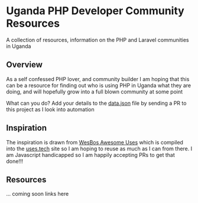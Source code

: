 # Uganda PHP Developer Community Resources 
A collection of resources, information on the PHP and Laravel communities in Uganda

## Overview 

As a self confessed PHP lover, and community builder I am hoping that this can be a resource for finding out who is
using PHP in Uganda what they are doing, and will hopefully grow into a full blown community at some point 

What can you do? Add your details to the [data.json](src/data.json) file by sending a PR to this project as I look into automation 

## Inspiration 
The inspiration is drawn from [WesBos Awesome Uses](https://github.com/wesbos/awesome-uses) which is compiled into the 
[uses.tech](https://uses.tech) site so I am hoping to reuse as much as I can from there. I am Javascript handicapped so
I am happily accepting PRs to get that done!!! 

## Resources 
... coming soon links here 
